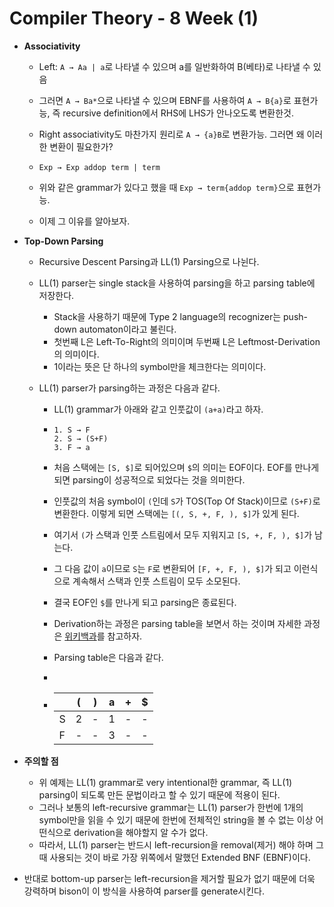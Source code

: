 # Compiler Theory - 8 Week (1)

* **Associativity**

  * Left: `A → Aa | a`로 나타낼 수 있으며 a를 일반화하여 B(베타)로 나타낼 수 있음

  * 그러면 `A → Ba*`으로 나타낼 수 있으며 EBNF를 사용하여 `A → B{a}`로 표현가능, 즉 recursive definition에서 RHS에 LHS가 안나오도록 변환한것.

  * Right associativity도 마찬가지 원리로 `A → {a}B`로 변환가능. 그러면 왜 이러한 변환이 필요한가?

  * ```
    Exp → Exp addop term | term
    ```

  * 위와 같은 grammar가 있다고 했을 때 `Exp → term{addop term}`으로 표현가능.

  * 이제 그 이유를 알아보자.

* **Top-Down Parsing**

  * Recursive Descent Parsing과 LL(1) Parsing으로 나뉜다.

  * LL(1) parser는 single stack을 사용하여 parsing을 하고 parsing table에 저장한다.

    * Stack을 사용하기 때문에 Type 2 language의 recognizer는 push-down automaton이라고 불린다.
    * 첫번째 L은 Left-To-Right의 의미이며 두번째 L은 Leftmost-Derivation의 의미이다.
    * 1이라는 뜻은 단 하나의 symbol만을 체크한다는 의미이다.

  * LL(1) parser가 parsing하는 과정은 다음과 같다.

    * LL(1) grammar가 아래와 같고 인풋값이 `(a+a)`라고 하자.

    * ```
      1. S → F
      2. S → (S+F)
      3. F → a
      ```

    * 처음 스택에는 `[S, $]`로 되어있으며 `$`의 의미는 EOF이다. EOF를 만나게 되면 parsing이 성공적으로 되었다는 것을 의미한다.

    * 인풋값의 처음 symbol이 `(`인데 `S`가 TOS(Top Of Stack)이므로 `(S+F)`로 변환한다. 이렇게 되면 스택에는 `[(, S, +, F, ), $]`가 있게 된다.

    * 여기서 `(`가 스택과 인풋 스트림에서 모두 지워지고 `[S, +, F, ), $]`가 남는다.

    * 그 다음 값이 `a`이므로 `S`는 `F`로 변환되어 `[F, +, F, ), $]`가 되고 이런식으로 계속해서 스택과 인풋 스트림이 모두 소모된다.

    * 결국 EOF인 `$`를 만나게 되고 parsing은 종료된다.

    * Derivation하는 과정은 parsing table을 보면서 하는 것이며 자세한 과정은 [위키백과](https://en.wikipedia.org/wiki/LL_parser#Parsing_procedure)를 참고하자.

    * Parsing table은 다음과 같다.

    * 

    * |      | (    | )    | a    | +    | $    |
      | ---- | ---- | ---- | ---- | ---- | ---- |
      | S    | 2    | -    | 1    | -    | -    |
      | F    | -    | -    | 3    | -    | -    |

* **주의할 점**

  * 위 예제는 LL(1) grammar로 very intentional한 grammar, 즉 LL(1) parsing이 되도록 만든 문법이라고 할 수 있기 때문에 적용이 된다.
  * 그러나 보통의 left-recursive grammar는 LL(1) parser가 한번에 1개의 symbol만을 읽을 수 있기 때문에 한번에 전체적인 string을 볼 수 없는 이상 어떤식으로 derivation을 해야할지 알 수가 없다.
  * 따라서, LL(1) parser는 반드시 left-recursion을 removal(제거) 해야 하며 그 때 사용되는 것이 바로 가장 위쪽에서 말했던 Extended BNF (EBNF)이다. 

* 반대로 bottom-up parser는 left-recursion을 제거할 필요가 없기 때문에 더욱 강력하며 bison이 이 방식을 사용하여 parser를 generate시킨다.
